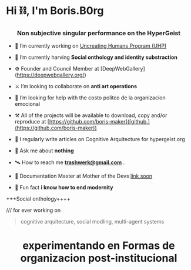 <h1>Hi ⛓, I'm Boris.B0rg</h1>
<h3 align="center">Non subjective singular performance on the HyperGeist</h3>

- 🔭 I’m currently working on [Uncreating Humans Program (UHP)](guilliotine.xyz)

- 🌱 I’m currently harving  **Social onthology and identity substraction**

- ⚙️ Founder and Council Member at [DeepWebGallery] (https://deepwebgallery.org/)

- ⚔️ I’m looking to collaborate on **anti art operations**

- 🔬 I’m looking for help with the costo politco de la organizacion emocional

- ⚒ All of the projects will be available to download, copy and/or reproduce at [https://github.com/boris-maker]([github.](https://github.com/boris-maker))

- 📝 I regularly write articles on Cognitive Arquitecture for hypergeist.org

- 💬 Ask me about **nothing**

- 🛰 How to reach me **trashwerk@gmail.com** .

- 📄 Documentation Master at Mother of the Devs [link soon]()

- 🔑 Fun fact **i know how to end modernity**



+++Social onthology++++


/// for ever working on 

> cognitive arquitecture, 
social modling, 
multi-agent systems



<h1 align="center"> experimentando en Formas de organizacion post-institucional
